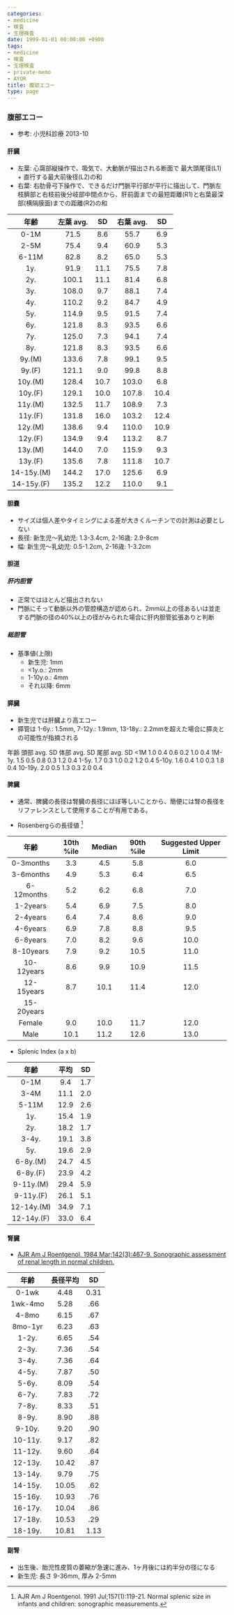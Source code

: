 ```yaml
---
categories:
- medicine
- 検査
- 生理検査
date: 1999-01-01 00:00:00 +0900
tags:
- medicine
- 検査
- 生理検査
- private-memo
- AYOR
title: 腹部エコー
type: page
---
```


### 腹部エコー

- 参考: 小児科診療 2013-10

#### 肝臓

- 左葉: 心窩部縦操作で、吸気で、大動脈が描出される断面で
    最大頭尾径(L1) + 直行する最大前後径(L2)の和
- 右葉:
    右肋骨弓下操作で、できるだけ門脈平行部が平行に描出して、門脈左枝臍部と右枝前後分岐部中間点から、肝前面までの最短距離(R1)と右葉最深部(横隔膜面)までの距離(R2)の和

|年齢|左葉 avg.|SD|右葉 avg.|SD|
|:---:|:---:|:---:|:---:|:---:|
|0-1M|71.5|8.6|55.7|6.9|
|2-5M|75.4|9.4|60.9|5.3|
|6-11M|82.8|8.2|65.0|5.3|
|1y.|91.9|11.1|75.5|7.8|
|2y.|100.1|11.1|81.4|6.8|
|3y.|108.0|9.7|88.1|7.4|
|4y.|110.2|9.2|84.7|4.9|
|5y.|114.9|9.5|91.5|7.4|
|6y.|121.8|8.3|93.5|6.6|
|7y.|125.0|7.3|94.1|7.4|
|8y.|121.8|8.3|93.5|6.6|
|9y.(M)|133.6|7.8|99.1|9.5|
|9y.(F)|121.1|9.0|99.8|8.8|
|10y.(M)|128.4|10.7|103.0|6.8|
|10y.(F)|129.1|10.0|107.8|10.4|
|11y.(M)|132.5|11.7|108.9|7.3|
|11y.(F)|131.8|16.0|103.2|12.4|
|12y.(M)|138.6|9.4|110.0|10.9|
|12y.(F)|134.9|9.4|113.2|8.7|
|13y.(M)|144.0|7.0|115.9|9.3|
|13y.(F)|135.6|7.8|111.8|10.7|
|14-15y.(M)|144.2|17.0|125.6|6.9|
|14-15y.(F)|135.2|12.2|110.0|9.1|

#### 胆嚢

- サイズは個人差やタイミングによる差が大きくルーチンでの計測は必要としない
- 長径: 新生児〜乳幼児: 1.3-3.4cm, 2-16歳: 2.9-8cm
- 幅: 新生児〜乳幼児: 0.5-1.2cm, 2-16歳: 1-3.2cm

#### 胆道

##### 肝内胆管

- 正常ではほとんど描出されない
- 門脈にそって動脈以外の管腔構造が認められ、2mm以上の径あるいは並走する門脈の径の40%以上の径がみられた場合に肝内胆管拡張ありと判断

##### 総胆管

- 基準値(上限)
  - 新生児: 1mm
  - \<1y.o.: 2mm
  - 1-10y.o.: 4mm
  - それ以降: 6mm

#### 膵臓

- 新生児では肝臓より高エコー
- 膵管は 1-6y.: 1.5mm, 7-12y.: 1.9mm, 13-18y.:
    2.2mmを超えた場合に膵炎との可能性が指摘される

年齢 頭部 avg. SD 体部 avg. SD 尾部 avg. SD
<1M 1.0 0.4 0.6 0.2 1.0 0.4
1M-1y. 1.5 0.5 0.8 0.3 1.2 0.4
1-5y. 1.7 0.3 1.0 0.2 1.2 0.4
5-10y. 1.6 0.4 1.0 0.3 1.8 0.4
10-19y. 2.0 0.5 1.3 0.3 2.0 0.4

#### 脾臓

- 通常、脾臓の長径は腎臓の長径にほぼ等しいことから、簡便には腎の長径をリファレンスとして使用することが有用である。

- Rosenbergらの長径値 [^1]

|年齢|10th %ile|Median|90th %ile|Suggested Upper Limit|
|:---:|:---:|:---:|:---:|:---:|
|0-3months|3.3|4.5|5.8|6.0|
|3-6months|4.9|5.3|6.4|6.5|
|6-12months|5.2|6.2|6.8|7.0|
|1-2years|5.4|6.9|7.5|8.0|
|2-4years|6.4|7.4|8.6|9.0|
|4-6years|6.9|7.8|8.8|9.5|
|6-8years|7.0|8.2|9.6|10.0|
|8-10years|7.9|9.2|10.5|11.0|
|10-12years|8.6|9.9|10.9|11.5|
|12-15years|8.7|10.1|11.4|12.0|
|15-20years|||||
|Female|9.0|10.0|11.7|12.0|
|Male|10.1|11.2|12.6|13.0|

- Splenic Index (a x b)

|年齢|平均|SD|
|:---:|:---:|:---:|
|0-1M|9.4|1.7|
|3-4M|11.1|2.0|
|5-11M|12.9|2.6|
|1y.|15.4|1.9|
|2y.|18.2|1.7|
|3-4y.|19.1|3.8|
|5y.|19.6|2.9|
|6-8y.(M)|24.7|4.5|
|6-8y.(F)|23.9|4.2|
|9-11y.(M)|29.4|5.9|
|9-11y.(F)|26.1|5.1|
|12-14y.(M)|34.9|7.1|
|12-14y.(F)|33.0|6.4|

#### 腎臓

- [AJR Am J Roentgenol. 1984 Mar;142(3):467-9. Sonographic assessment
    of renal length in normal
    children.](http://www.ajronline.org/doi/pdf/10.2214/ajr.142.3.467)

|年齢|長径平均|SD|
|:---:|:---:|:---:|
|0-1wk|4.48|0.31|
|1wk-4mo|5.28|.66|
|4-8mo|6.15|.67|
|8mo-1yr|6.23|.63|
|1-2y.|6.65|.54|
|2-3y.|7.36|.54|
|3-4y.|7.36|.64|
|4-5y.|7.87|.50|
|5-6y.|8.09|.54|
|6-7y.|7.83|.72|
|7-8y.|8.33|.51|
|8-9y.|8.90|.88|
|9-10y.|9.20|.90|
|10-11y.|9.17|.82|
|11-12y.|9.60|.64|
|12-13y.|10.42|.87|
|13-14y.|9.79|.75|
|14-15y.|10.05|.62|
|15-16y.|10.93|.76|
|16-17y.|10.04|.86|
|17-18y.|10.53|.29|
|18-19y.|10.81|1.13|

#### 副腎

- 出生後、胎児性皮質の萎縮が急速に進み、1ヶ月後には約半分の径になる
- 新生児: 長さ 9-36mm, 厚み 2-5mm

[^1]: AJR Am J Roentgenol. 1991 Jul;157(1):119-21. Normal splenic size
    in infants and children: sonographic measurements.
